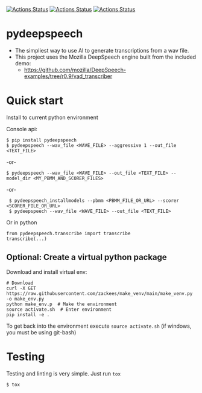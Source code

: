 
[![Actions Status](https://github.com/zackees/pydeepspeech/workflows/MacOS_Tests/badge.svg)](https://github.com/zackees/pydeepspeech/actions/workflows/push_macos.yml)
[![Actions Status](https://github.com/zackees/pydeepspeech/workflows/Win_Tests/badge.svg)](https://github.com/zackees/pydeepspeech/actions/workflows/push_win.yml)
[![Actions Status](https://github.com/zackees/pydeepspeech/workflows/Ubuntu_Tests/badge.svg)](https://github.com/zackees/pydeepspeech/actions/workflows/push_ubuntu.yml)


# pydeepspeech
  * The simpliest way to use AI to generate transcriptions from a wav file.
  * This project uses the Mozilla DeepSpeech engine built from the included demo:
    * https://github.com/mozilla/DeepSpeech-examples/tree/r0.9/vad_transcriber


# Quick start


Install to current python environment

Console api:
```
$ pip install pydeepspeech
$ pydeepspeech --wav_file <WAVE_FILE> --aggressive 1 --out_file <TEXT_FILE>
```

-or-

```
$ pydeepspeech --wav_file <WAVE_FILE> --out_file <TEXT_FILE> --model_dir <MY_PBMM_AND_SCORER_FILES>
```

-or-

```
 $ pydeepspeech_installmodels --pbmm <PBMM_FILE_OR_URL> --scorer <SCORER_FILE_OR_URL>
 $ pydeepspeech --wav_file <WAVE_FILE> --out_file <TEXT_FILE>
```

Or in python
```
from pydeepspeech.transcribe import transcribe
transcribe(...)
```


## Optional: Create a virtual python package

Download and install virtual env:

```
# Download
curl -X GET https://raw.githubusercontent.com/zackees/make_venv/main/make_venv.py -o make_env.py
python make_env.p  # Make the environment
source activate.sh  # Enter environment
pip install -e .
```
  
To get back into the environment execute `source activate.sh` (if windows, you must be using git-bash)


# Testing

Testing and linting is very simple. Just run `tox`
```
$ tox
```
